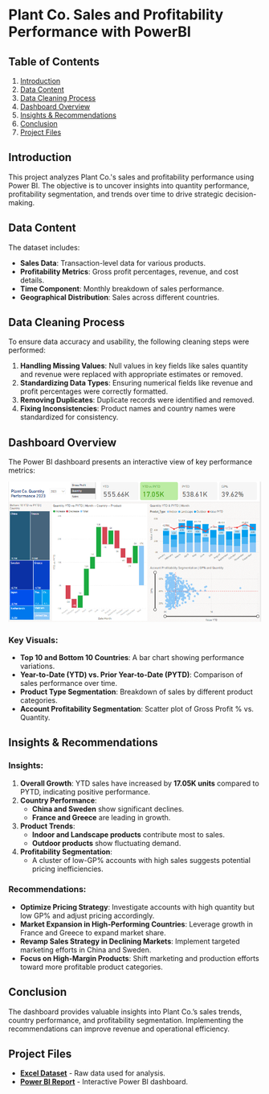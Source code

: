 # Plant Co. Sales and Profitability Performance with PowerBI

## Table of Contents
1. [Introduction](#introduction)
2. [Data Content](#data-content)
3. [Data Cleaning Process](#data-cleaning-process)
4. [Dashboard Overview](#dashboard-overview)
5. [Insights & Recommendations](#insights--recommendations)
6. [Conclusion](#conclusion)
7. [Project Files](#project-files)

## Introduction
This project analyzes Plant Co.'s sales and profitability performance using Power BI. The objective is to uncover insights into quantity performance, profitability segmentation, and trends over time to drive strategic decision-making.

## Data Content
The dataset includes:
- **Sales Data**: Transaction-level data for various products.
- **Profitability Metrics**: Gross profit percentages, revenue, and cost details.
- **Time Component**: Monthly breakdown of sales performance.
- **Geographical Distribution**: Sales across different countries.

## Data Cleaning Process
To ensure data accuracy and usability, the following cleaning steps were performed:
1. **Handling Missing Values**: Null values in key fields like sales quantity and revenue were replaced with appropriate estimates or removed.
2. **Standardizing Data Types**: Ensuring numerical fields like revenue and profit percentages were correctly formatted.
3. **Removing Duplicates**: Duplicate records were identified and removed.
4. **Fixing Inconsistencies**: Product names and country names were standardized for consistency.

## Dashboard Overview
The Power BI dashboard presents an interactive view of key performance metrics:

![Dashboard Overview](project%20dash.png)

### Key Visuals:
- **Top 10 and Bottom 10 Countries**: A bar chart showing performance variations.
- **Year-to-Date (YTD) vs. Prior Year-to-Date (PYTD)**: Comparison of sales performance over time.
- **Product Type Segmentation**: Breakdown of sales by different product categories.
- **Account Profitability Segmentation**: Scatter plot of Gross Profit % vs. Quantity.

## Insights & Recommendations
### Insights:
1. **Overall Growth**: YTD sales have increased by **17.05K units** compared to PYTD, indicating positive performance.
2. **Country Performance**:
   - **China and Sweden** show significant declines.
   - **France and Greece** are leading in growth.
3. **Product Trends**:
   - **Indoor and Landscape products** contribute most to sales.
   - **Outdoor products** show fluctuating demand.
4. **Profitability Segmentation**:
   - A cluster of low-GP% accounts with high sales suggests potential pricing inefficiencies.

### Recommendations:
- **Optimize Pricing Strategy**: Investigate accounts with high quantity but low GP% and adjust pricing accordingly.
- **Market Expansion in High-Performing Countries**: Leverage growth in France and Greece to expand market share.
- **Revamp Sales Strategy in Declining Markets**: Implement targeted marketing efforts in China and Sweden.
- **Focus on High-Margin Products**: Shift marketing and production efforts toward more profitable product categories.

## Conclusion
The dashboard provides valuable insights into Plant Co.’s sales trends, country performance, and profitability segmentation. Implementing the recommendations can improve revenue and operational efficiency.

## Project Files
- **[Excel Dataset](Plant_DTS.xlsx)** - Raw data used for analysis.
- **[Power BI Report](Performance_Report.pbix)** - Interactive Power BI dashboard.

